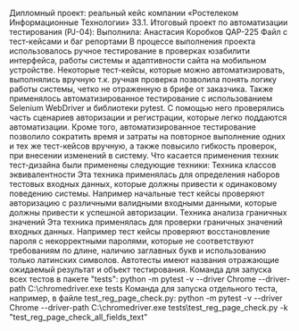 Дипломный проект: реальный кейс компании «Ростелеком Информационные Технологии» 33.1. Итоговый проект по автоматизации тестирования (PJ-04):
Выполнила: Анастасия Коробков QAP-225
Файл с тест-кейсами и баг репортами
В процессе выполнения проекта использовалось ручное тестирование в проверках юзабилити интерфейса, работы системы и адаптивности сайта на мобильном устройстве. Некоторые тест-кейсы, которые можно автоматизировать, выполнялись вручную т.к. ручная проверка позволила понять логику работы системы, четко не отраженную в брифе от заказчика. Также применялось автоматизированное тестирование с использованием Selenium WebDriver и библиотеки pytest. С помощью него проверялись часть сценариев авторизации и регистрации, которые легко поддаются автоматизации. Кроме того, автоматизированное тестирование позволило сократить время и затраты на повторное выполнение одних и тех же тест-кейсов вручную, а также повысило гибкость проверок, при внесении изменений в систему. Что касается применения техник тест-дизайна были применены следующие техники:
Техника классов эквивалентности Эта техника применялась для определения наборов тестовых входных данных, которые должны привести к одинаковому поведению системы. Например начальные тест кейсы проверяют авторизацию с различными валидными входными данными, которые должны привести к успешной авторизации.
Техника анализа граничных значений Эта техника применялась для проверки граничных значений входных данных. Например тест кейсы проверяют восстановление пароля с некорректными паролями, которые не соответствуют требованиям по длине, наличию заглавных букв и использованию только латинских символов.
Автотесты имеют названия отражающие ожидаемый результат и объект тестирования.
Команда для запуска всех тестов в пакете "tests":
python -m pytest -v --driver Chrome --driver-path C:\chromedriver.exe tests
Команда для запуска отдельного теста, например, в файле test_reg_page_check.py:
python -m pytest -v --driver Chrome --driver-path C:\chromedriver.exe tests\test_reg_page_check.py -k "test_reg_page_check_all_fields_text"

